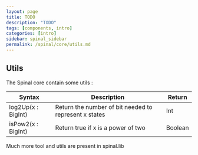 ```yaml
---
layout: page
title: TODO
description: "TODO"
tags: [components, intro]
categories: [intro]
sidebar: spinal_sidebar
permalink: /spinal/core/utils.md
---
```



## Utils
The Spinal core contain some utils :

| Syntax | Description| Return |
| ------- | ---- | --- |
| log2Up(x : BigInt) | Return the number of bit needed to represent x states | Int |
| isPow2(x : BigInt) | Return true if x is a power of two | Boolean|

Much more tool and utils are present in spinal.lib
